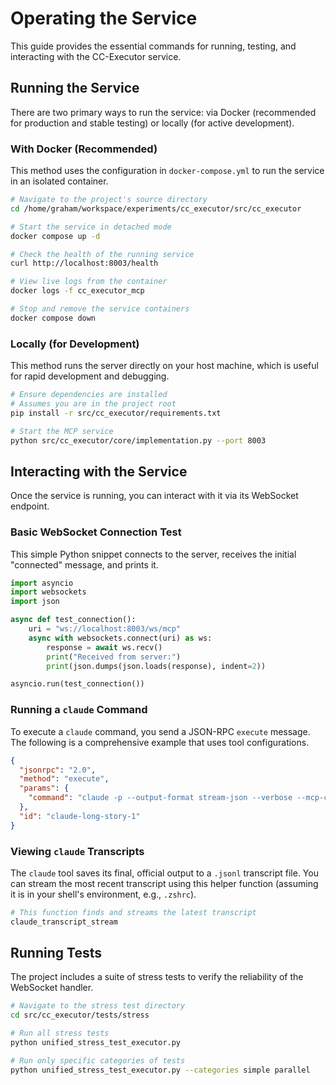 # Operating the Service

This guide provides the essential commands for running, testing, and interacting with the CC-Executor service.

## Running the Service

There are two primary ways to run the service: via Docker (recommended for production and stable testing) or locally (for active development).

### With Docker (Recommended)

This method uses the configuration in `docker-compose.yml` to run the service in an isolated container.

```bash
# Navigate to the project's source directory
cd /home/graham/workspace/experiments/cc_executor/src/cc_executor

# Start the service in detached mode
docker compose up -d

# Check the health of the running service
curl http://localhost:8003/health

# View live logs from the container
docker logs -f cc_executor_mcp

# Stop and remove the service containers
docker compose down
```

### Locally (for Development)

This method runs the server directly on your host machine, which is useful for rapid development and debugging.

```bash
# Ensure dependencies are installed
# Assumes you are in the project root
pip install -r src/cc_executor/requirements.txt

# Start the MCP service
python src/cc_executor/core/implementation.py --port 8003
```

## Interacting with the Service

Once the service is running, you can interact with it via its WebSocket endpoint.

### Basic WebSocket Connection Test

This simple Python snippet connects to the server, receives the initial "connected" message, and prints it.

```python
import asyncio
import websockets
import json

async def test_connection():
    uri = "ws://localhost:8003/ws/mcp"
    async with websockets.connect(uri) as ws:
        response = await ws.recv()
        print("Received from server:")
        print(json.dumps(json.loads(response), indent=2))

asyncio.run(test_connection())
```

### Running a `claude` Command

To execute a `claude` command, you send a JSON-RPC `execute` message. The following is a comprehensive example that uses tool configurations.

```json
{
  "jsonrpc": "2.0",
  "method": "execute",
  "params": {
    "command": "claude -p --output-format stream-json --verbose --mcp-config .mcp.json --allowedTools \"mcp__perplexity-ask mcp__brave-search mcp__github mcp__ripgrep mcp__puppeteer\" --dangerously-skip-permissions \"Write a 5000 word science fiction story about a programmer who discovers their code is sentient.\""
  },
  "id": "claude-long-story-1"
}
```

### Viewing `claude` Transcripts

The `claude` tool saves its final, official output to a `.jsonl` transcript file. You can stream the most recent transcript using this helper function (assuming it is in your shell's environment, e.g., `.zshrc`).

```bash
# This function finds and streams the latest transcript
claude_transcript_stream
```

## Running Tests

The project includes a suite of stress tests to verify the reliability of the WebSocket handler.

```bash
# Navigate to the stress test directory
cd src/cc_executor/tests/stress

# Run all stress tests
python unified_stress_test_executor.py

# Run only specific categories of tests
python unified_stress_test_executor.py --categories simple parallel
```